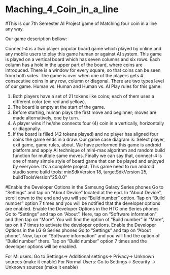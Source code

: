 # Maching_4_Coin_in_a_line
#This is our 7th Semester AI Project game of Matching four coin in a line any way.

Our game description bellow:

Connect-4 is a two player popular board game which played by online and any mobile users to play this game human or against AI system. 
This game is played on a vertical board which has seven columns and six rows.  Each column has a hole in the upper part of the board, where coins are introduced. There is a window for every square, so that coins can be seen from both sides. The game is over when one of the players gets 4 consecutive coins in any row, column or diagonal.
There are two types level of our game. Human vs. Human and Human vs. AI
Play rules for this game:
1. Both players have a set of 21 tokens like coins; each of them uses a different       color (ex: red and yellow).
2. The board is empty at the start of the game.
3. Before starting, human plays the first move and beginner; moves are made alternatively, one by turn.
4. A player wins if he/she connects four (4) coin in a vertically, horizontally or diagonally.
5. If the board is filled (42 tokens played) and no player has aligned four coins the game ends in a draw.
Our game case diagram is:
Select player, exit game, game rules, about.
We have performed this game is android platform and apply AI technique of mini-max algorithm and random build function for multiple same moves.
Finally we can say that, connect-4 is one of many simple style of board game that can be played and enjoyed by everyone.
It’s a complete project.
This game need to run android studio some build tools:
minSdkVersion 18, targetSdkVersion 25, buildToolsVersion"25.0.0"

#Enable the Developer Options in the Samsung Galaxy Series phones
Go to “Settings” and tap on “About Device” located at the end.
In “About Device”, scroll down to the end and you will see “Build number” option.
Tap on “Build number” option 7 times and you will be notified that the developer options are enabled.
Enable the Developer Options in the HTC one Series phones
Go to “Settings” and tap on “About”.
Here, tap on “Software information” and then tap on “More”.
You will find the option of “Build number” in “More”, tap on it 7 times to activate the developer options.
Enable the Developer Options in the LG G Series phones
Go to “Settings” and tap on “About phone”.
Now, tap on “Software information” and you will find the option of “Build number” there.
Tap on “Build number” option 7 times and the developer options will be enabled.


For MI users: Go to Settings-> Additional settings-> Privacy-> Unknown sources (make it enable) 
For Normal Users: Go to Settings-> Security -> Unknown sources (make it enable)
